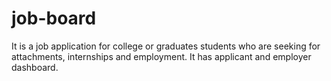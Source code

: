 # job-board
It is a job application for college or graduates students who are seeking for attachments, internships and employment. It has applicant and employer dashboard.
